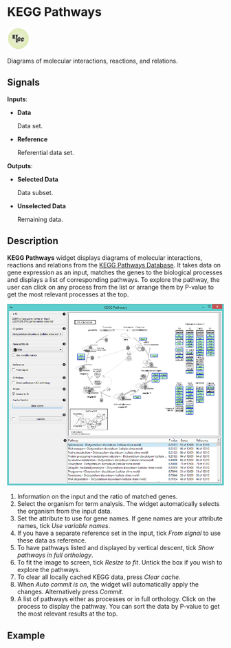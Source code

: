 KEGG Pathways
=============

![KEGG widget icon](icons/kegg-pathways.png)

Diagrams of molecular interactions, reactions, and relations.

Signals
-------

**Inputs**:

- **Data**

  Data set.

- **Reference**

  Referential data set.

**Outputs**:

- **Selected Data**

  Data subset.

- **Unselected Data**

  Remaining data.

Description
-----------

**KEGG Pathways** widget displays diagrams of molecular interactions, reactions and relations from the
[KEGG Pathways Database](http://www.genome.jp/kegg/pathway.html). It takes data on gene expression as an
input, matches the genes to the biological processes and displays a list of corresponding pathways. To
explore the pathway, the user can click on any process from the list or arrange them by P-value to get
the most relevant processes at the top.

![image](images/KEGG2-stamped.png)

1. Information on the input and the ratio of matched genes.
2. Select the organism for term analysis. The widget automatically selects the organism from the input data.
3. Set the attribute to use for gene names. If gene names are your attribute names, tick *Use variable names*.
4. If you have a separate reference set in the input, tick *From signal* to use these data as reference.
5. To have pathways listed and displayed by vertical descent, tick *Show pathways in full orthology*.
6. To fit the image to screen, tick *Resize to fit*. Untick the box if you wish to explore the pathways.
7. To clear all locally cached KEGG data, press *Clear cache*.
8. When *Auto commit is on*, the widget will automatically apply the changes. Alternatively press *Commit*.
9. A list of pathways either as processes or in full orthology. Click on the process to display the pathway.
   You can sort the data by P-value to get the most relevant results at the top.

Example
-------
